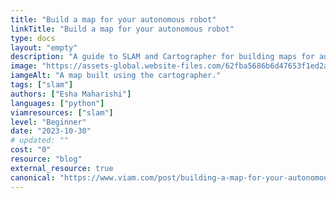 ```yaml
---
title: "Build a map for your autonomous robot"
linkTitle: "Build a map for your autonomous robot"
type: docs
layout: "empty"
description: "A guide to SLAM and Cartographer for building maps for autonomous robots."
image: "https://assets-global.website-files.com/62fba5686b6d47653f1ed2ae/65400ae8a295d2983b3ef1b6_X%20(1)-p-800.png"
iamgeAlt: "A map built using the cartographer."
tags: ["slam"]
authors: ["Esha Maharishi"]
languages: ["python"]
viamresources: ["slam"]
level: "Beginner"
date: "2023-10-30"
# updated: ""
cost: "0"
resource: "blog"
external_resource: true
canonical: "https://www.viam.com/post/building-a-map-for-your-autonomous-robot-heres-your-guide-to-slam-and-cartographer"
---
```


